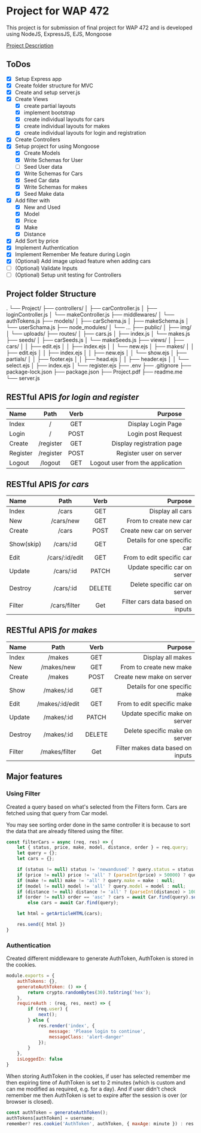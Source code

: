 # Project for WAP 472

This project is for submission of final project for WAP 472 and is developed using NodeJS, ExpressJS, EJS, Mongoose

[Project Description](Project.pdf)

## ToDos
- [x] Setup Express app
- [x] Create folder structure for MVC
- [x] Create and setup server.js
- [x] Create Views
    - [X] create partial layouts
    - [x] implement bootstrap
    - [x] create individual layouts for cars
    - [x] create individual layouts for makes
    - [x] create individual layouts for login and registration
- [x] Create Controllers
- [x] Setup project for using Mongoose
    - [x] Create Models
    - [x] Write Schemas for User
    - [ ] Seed User data
    - [x] Write Schemas for Cars
    - [x] Seed Car data
    - [x] Write Schemas for makes
    - [x] Seed Make data
- [x] Add filter with
  - [x] New and Used
  - [x] Model
  - [x] Price
  - [x] Make
  - [x] Distance
- [x] Add Sort by price
- [x] Implement Authentication 
- [x] Implement Remember Me feature during Login
- [x] (Optional) Add image upload feature when adding cars
- [ ] (Optional) Validate Inputs 
- [ ] (Optional) Setup unit testing for Controllers

## Project folder Structure
.
└── Project/
    ├── controllers/
    │   ├── carController.js
    │   ├── loginController.js
    │   └── makeController.js
    ├── middlewares/
    │   └── authTokens.js
    ├── models/
    │   ├── carSchema.js
    │   ├── makeSchema.js
    │   └── userSchama.js
    ├── node_modules/
    │   └── ...
    ├── public/
    │   ├── img/
    │   └── uploads/
    ├── routes/
    │   ├── cars.js
    │   ├── index.js
    │   └── makes.js
    ├── seeds/
    │   ├── carSeeds.js
    │   └── makeSeeds.js
    ├── views/
    │   ├── cars/
    │   │   ├── edit.ejs
    │   │   ├── index.ejs
    │   │   └── new.ejs
    │   ├── makes/
    │   │   ├── edit.ejs
    │   │   ├── index.ejs
    │   │   ├── new.ejs
    │   │   └── show.ejs
    │   ├── partials/
    │   │   ├── footer.ejs
    │   │   ├── head.ejs
    │   │   ├── header.ejs
    │   │   └── select.ejs
    │   ├── index.ejs
    │   └── register.ejs
    ├── .env
    ├── .gitignore
    ├── package-lock.json
    ├── package.json
    ├── Project.pdf
    ├── readme.me
    └── server.js

## RESTful APIS ***for login and register***

| Name     |   Path    | Verb  |                          Purpose |
| :------- | :-------: | :---: | -------------------------------: |
| Index    |     /     |  GET  |               Display Login Page |
| Login    |     /     | POST  |               Login post Request |
| Create   | /register |  GET  |        Display registration page |
| Register | /register | POST  |          Register user on server |
| Logout   |  /logout  |  GET  | Logout user from the application |

## RESTful APIS ***for cars***

| Name       |      Path      |  Verb  |                          Purpose |
| :--------- | :------------: | :----: | -------------------------------: |
| Index      |     /cars      |  GET   |                 Display all cars |
| New        |   /cars/new    |  GET   |           From to create new car |
| Create     |     /cars      |  POST  |         Create new car on server |
| Show(skip) |   /cars/:id    |  GET   |     Details for one specific car |
| Edit       | /cars/:id/edit |  GET   |        From to edit specific car |
| Update     |   /cars/:id    | PATCH  |    Update specific car on server |
| Destroy    |   /cars/:id    | DELETE |    Delete specific car on server |
| Filter     |  /cars/filter  |  Get   | Filter cars data based on inputs |

## RESTful APIS ***for makes***

| Name    |      Path       |  Verb  |                           Purpose |
| :------ | :-------------: | :----: | --------------------------------: |
| Index   |     /makes      |  GET   |                 Display all makes |
| New     |   /makes/new    |  GET   |           From to create new make |
| Create  |     /makes      |  POST  |         Create new make on server |
| Show    |   /makes/:id    |  GET   |     Details for one specific make |
| Edit    | /makes/:id/edit |  GET   |        From to edit specific make |
| Update  |   /makes/:id    | PATCH  |    Update specific make on server |
| Destroy |   /makes/:id    | DELETE |    Delete specific make on server |
| Filter  |  /makes/filter  |  Get   | Filter makes data based on inputs |


## Major features

### Using Filter

Created a query based on what's selected from the Filters form. Cars are fetched using that query from Car model. 

You may see sorting order done in the same controller it is because to sort the data that are already filtered using the filter.

```javascript
const filterCars = async (req, res) => {
    let { status, price, make, model, distance, order } = req.query;
    let query = {};
    let cars = {};

    if (status != null) status != 'newandused' ? query.status = status : null;
    if (price != null) price != 'all' ? (parseInt(price) > 50000) ? query.price = { $gt: parseInt(price) } : query.price = { $lt: parseInt(price) } : null;
    if (make != null) make != 'all' ? query.make = make : null;
    if (model != null) model != 'all' ? query.model = model : null;
    if (distance != null) distance != 'all' ? (parseInt(distance) > 100000) ? query.distance = { $gt: parseInt(distance) } : query.distance = { $lt: parseInt(distance) } : null;
    if (order != null) order == 'asc' ? cars = await Car.find(query).sort({ price: 1 }) : cars = await Car.find(query).sort({ price: -1 });
        else cars = await Car.find(query);

    let html = getArticleHTML(cars);

    res.send({ html })
}

```

### Authentication 

Created different middleware to generate AuthToken, AuthToken is stored in the cookies.

```javascript
module.exports = {
    authTokens: {},
    generateAuthToken: () => {
        return crypto.randomBytes(30).toString('hex');
    },
    requireAuth : (req, res, next) => {
        if (req.user) {
            next();
        } else {
            res.render('index', {
                message: 'Please login to continue',
                messageClass: 'alert-danger'
            });
        }
    },
    isLoggedIn: false
}
```

When storing AuthToken in the cookies, if user has selected remember me then expiring time of AuthToken is set to 2 minutes (which is custom and can me modified as required, e.g. for a day). And if user didn't check remember me then AuthToken is set to expire after the session is over (or browser is closed).

```javascript
const authToken = generateAuthToken();
authTokens[authToken] = username;
remember? res.cookie('AuthToken', authToken, { maxAge: minute }) : res.cookie('AuthToken', authToken);
```
